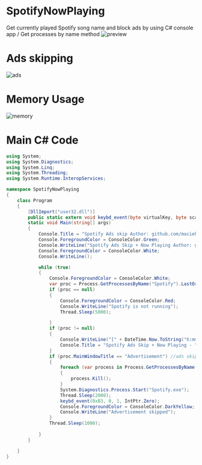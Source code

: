 # SpotifyNowPlaying
Get currently played Spotify song name and block ads by using C# console app / Get processes by name method
![preview](https://raw.githubusercontent.com/maciekkoks/SpotifyBlockAds/main/img/app-preview.png)
# Ads skipping
![ads](https://raw.githubusercontent.com/maciekkoks/SpotifyBlockAds/main/img/ads-skip.png)
# Memory Usage
![memory](https://raw.githubusercontent.com/maciekkoks/SpotifyBlockAds/main/img/memory-usage.png)

# Main C# Code
```cs
using System;
using System.Diagnostics;
using System.Linq;
using System.Threading;
using System.Runtime.InteropServices;

namespace SpotifyNowPlaying
{
    class Program
    {
        [DllImport("user32.dll")]
        public static extern void keybd_event(byte virtualKey, byte scanCode, uint flags, IntPtr extraInfo);
        static void Main(string[] args)
        {
            Console.Title = "Spotify Ads skip Author: github.com/maciekkoks" ;
            Console.ForegroundColor = ConsoleColor.Green;
            Console.WriteLine("Spotify Ads Skip + Now Playing Author: github.com/maciekkoks");
            Console.ForegroundColor = ConsoleColor.White;
            Console.WriteLine();

            while (true)
            {
                Console.ForegroundColor = ConsoleColor.White;
                var proc = Process.GetProcessesByName("Spotify").LastOrDefault(p => !string.IsNullOrWhiteSpace(p.MainWindowTitle));
                if (proc == null)
                {
                    Console.ForegroundColor = ConsoleColor.Red;
                    Console.WriteLine("Spotify is not running");
                    Thread.Sleep(5000);

                }
                if (proc != null)
                {
                    Console.WriteLine("[" + DateTime.Now.ToString("h:mm:ss") + "] " + proc.MainWindowTitle);
                    Console.Title = "Spotify Ads Skip + Now Playing - " + proc.MainWindowTitle;
                }
                if (proc.MainWindowTitle == "Advertisement") //ads skip
                {
                    foreach (var process in Process.GetProcessesByName("Spotify"))
                    {
                        process.Kill();
                    }
                    System.Diagnostics.Process.Start("Spotify.exe");
                    Thread.Sleep(2000);
                    keybd_event(0xB3, 0, 1, IntPtr.Zero);
                    Console.ForegroundColor = ConsoleColor.DarkYellow;
                    Console.WriteLine("Advertisement skipped");
                }
                Thread.Sleep(1000);
            
            }
        }

    }
}
```
